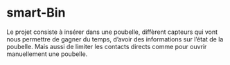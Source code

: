 # smart-Bin
Le projet consiste à insérer dans une poubelle, diffèrent capteurs qui vont nous permettre de gagner du temps, d’avoir des informations sur l’état de la poubelle. Mais aussi de limiter les contacts directs comme pour ouvrir manuellement une poubelle.
